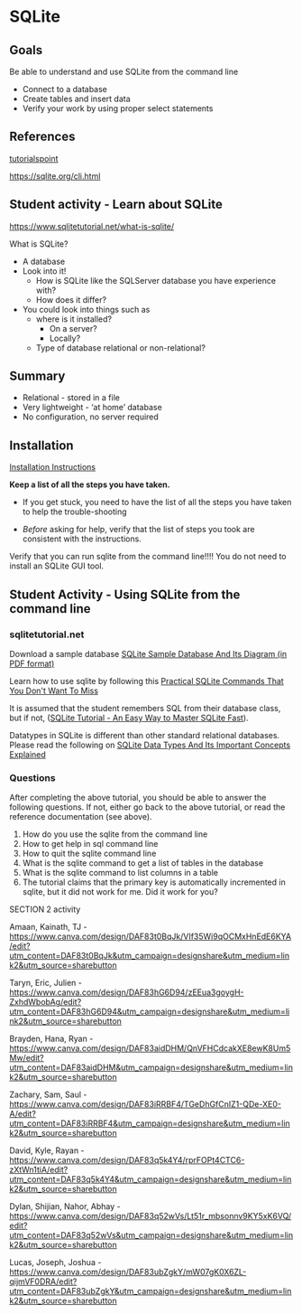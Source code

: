 # SQLite

## Goals

Be able to understand and use SQLite from the command line

* Connect to a database
* Create tables and insert data
* Verify your work by using proper select statements

## References

[tutorialspoint](https://www.tutorialspoint.com/sqlite/index.htm)

https://sqlite.org/cli.html

## Student activity - Learn about SQLite

https://www.sqlitetutorial.net/what-is-sqlite/

What is SQLite?

* A database
* Look into it! 
  * How is SQLite like the SQLServer database you have experience with?
  * How does it differ?	
* You could look into things such as
  * where is it installed? 
    * On a server? 
    * Locally?
  * Type of database relational or non-relational?

## Summary

* Relational - stored in a file
* Very lightweight - ‘at home’ database
* No configuration, no server required

## Installation

[Installation Instructions](https://www.sqlitetutorial.net/download-install-sqlite/)

**Keep a list of all the steps you have taken.**

* If you get stuck, you need to have the list of all the steps you have taken to help the trouble-shooting

* *Before* asking for help, verify that the list of steps you took are consistent with the instructions.

Verify that you can run sqlite from the command line!!!! You do not need to install an SQLite GUI tool.

## Student Activity - Using SQLite from the command line

### sqlitetutorial.net

Download a sample database [SQLite Sample Database And Its Diagram (in PDF format)](https://www.sqlitetutorial.net/sqlite-sample-database/)

Learn how to use sqlite by following this [Practical SQLite Commands That You Don't Want To Miss](https://www.sqlitetutorial.net/sqlite-commands/)

It is assumed that the student remembers SQL from their database class, but if not, ([SQLite Tutorial - An Easy Way to Master SQLite Fast](https://www.sqlitetutorial.net/)).

Datatypes in SQLite is different than other standard relational databases.  Please read the following on [SQLite Data Types And Its Important Concepts Explained](https://www.sqlitetutorial.net/sqlite-data-types/)

### Questions

After completing the above tutorial, you should be able to answer the following questions.  If not, either go back to the above tutorial, or read the reference documentation (see above).

1. How do you use the sqlite from the command line
2. How to get help in sql command line
3. How to quit the sqlite command line
4. What is the sqlite command to get a list of tables in the database
5. What is the sqlite command to list columns in a table
6. The tutorial claims that the primary key is automatically incremented in sqlite, but it did not work for me. Did it work for you?


SECTION 2 activity

Amaan, Kainath, TJ - https://www.canva.com/design/DAF83t0BqJk/VIf35Wi9qOCMxHnEdE6KYA/edit?utm_content=DAF83t0BqJk&utm_campaign=designshare&utm_medium=link2&utm_source=sharebutton

Taryn, Eric, Julien - https://www.canva.com/design/DAF83hG6D94/zEEua3goygH-ZxhdWbobAg/edit?utm_content=DAF83hG6D94&utm_campaign=designshare&utm_medium=link2&utm_source=sharebutton

Brayden, Hana, Ryan - https://www.canva.com/design/DAF83aidDHM/QnVFHCdcakXE8ewK8Um5Mw/edit?utm_content=DAF83aidDHM&utm_campaign=designshare&utm_medium=link2&utm_source=sharebutton

Zachary, Sam, Saul - https://www.canva.com/design/DAF83iRRBF4/TGeDhGfCnIZ1-QDe-XE0-A/edit?utm_content=DAF83iRRBF4&utm_campaign=designshare&utm_medium=link2&utm_source=sharebutton

David, Kyle, Rayan - https://www.canva.com/design/DAF83q5k4Y4/rprFOPt4CTC6-zXtWn1tiA/edit?utm_content=DAF83q5k4Y4&utm_campaign=designshare&utm_medium=link2&utm_source=sharebutton

Dylan, Shijian, Nahor, Abhay - https://www.canva.com/design/DAF83q52wVs/Lt51r_mbsonnv9KY5xK6VQ/edit?utm_content=DAF83q52wVs&utm_campaign=designshare&utm_medium=link2&utm_source=sharebutton

Lucas, Joseph, Joshua - https://www.canva.com/design/DAF83ubZgkY/mW07gK0X6ZL-qijmVF0DRA/edit?utm_content=DAF83ubZgkY&utm_campaign=designshare&utm_medium=link2&utm_source=sharebutton





